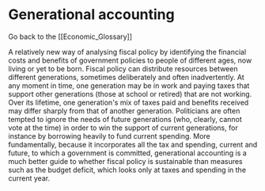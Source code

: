 # Generational accounting

Go back to the [[Economic_Glossary]]


A relatively new way of analysing fiscal policy by identifying the financial costs and benefits of government policies to people of different ages, now living or yet to be born. Fiscal policy can distribute resources between different generations, sometimes deliberately and often inadvertently. At any moment in time, one generation may be in work and paying taxes that support other generations (those at school or retired) that are not working. Over its lifetime, one generation's mix of taxes paid and benefits received may differ sharply from that of another generation. Politicians are often tempted to ignore the needs of future generations (who, clearly, cannot vote at the time) in order to win the support of current generations, for instance by borrowing heavily to fund current spending. More fundamentally, because it incorporates all the tax and spending, current and future, to which a government is committed, generational accounting is a much better guide to whether fiscal policy is sustainable than measures such as the budget deficit, which looks only at taxes and spending in the current year.

